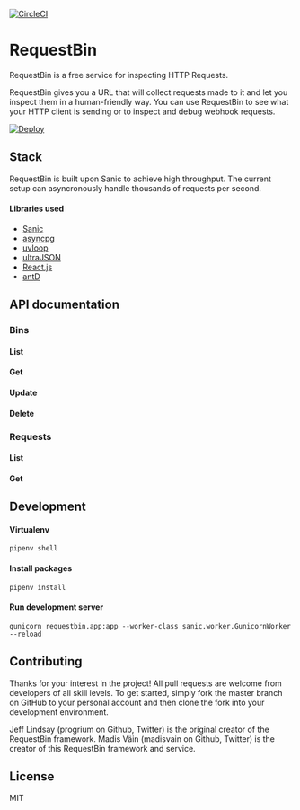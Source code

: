 [![CircleCI](https://circleci.com/gh/madisvain/requestbin.svg?style=svg)](https://circleci.com/gh/madisvain/requestbin)

# RequestBin
RequestBin is a free service for inspecting HTTP Requests.

RequestBin gives you a URL that will collect requests made to it and let you inspect them in a human-friendly way.
You can use RequestBin to see what your HTTP client is sending or to inspect and debug webhook requests.

[![Deploy](https://www.herokucdn.com/deploy/button.svg)](https://heroku.com/deploy?template=https://github.com/madisvain/requestbin)

## Stack
RequestBin is built upon Sanic to achieve high throughput. The current setup can asyncronously handle thousands of requests per second.

#### Libraries used
* [Sanic](https://github.com/channelcat/sanic)
* [asyncpg](https://github.com/MagicStack/asyncpg)
* [uvloop](https://github.com/MagicStack/uvloop)
* [ultraJSON](https://github.com/esnme/ultrajson)
* [React.js](https://reactjs.org/)
* [antD](https://ant.design/)

## API documentation

### Bins

#### List
#### Get
#### Update
#### Delete

### Requests

#### List
#### Get

## Development
#### Virtualenv
```shell
pipenv shell
```
#### Install packages
```shell
pipenv install
```
#### Run development server
```shell
gunicorn requestbin.app:app --worker-class sanic.worker.GunicornWorker --reload
```

## Contributing
Thanks for your interest in the project! All pull requests are welcome from developers of all skill levels. To get started, simply fork the master branch on GitHub to your personal account and then clone the fork into your development environment.

Jeff Lindsay (progrium on Github, Twitter) is the original creator of the RequestBin framework.
Madis Väin (madisvain on Github, Twitter) is the creator of this RequestBin framework and service.

## License
MIT